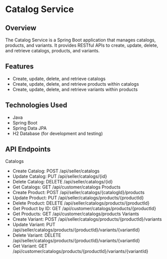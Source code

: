 # Catalog Service

## Overview
The Catalog Service is a Spring Boot application that manages catalogs, products, and variants. It provides RESTful APIs to create, update, delete, and retrieve catalogs, products, and variants.

## Features
- Create, update, delete, and retrieve catalogs
- Create, update, delete, and retrieve products within catalogs
- Create, update, delete, and retrieve variants within products

## Technologies Used
- Java
- Spring Boot
- Spring Data JPA
- H2 Database (for development and testing)

## API Endpoints
Catalogs
- Create Catalog: POST /api/seller/catalogs
- Update Catalog: PUT /api/seller/catalogs/{id}
- Delete Catalog: DELETE /api/seller/catalogs/{id}
- Get Catalogs: GET /api/customer/catalogs
Products
- Create Product: POST /api/seller/catalogs/{catalogId}/products
- Update Product: PUT /api/seller/catalogs/products/{productId}
- Delete Product: DELETE /api/seller/catalogs/products/{productId}
- Get Product by ID: GET /api/customer/catalogs/products/{productId}
- Get Products: GET /api/customer/catalogs/products
Variants
- Create Variant: POST /api/seller/catalogs/products/{productId}/variants
- Update Variant: PUT /api/seller/catalogs/products/{productId}/variants/{variantId}
- Delete Variant: DELETE /api/seller/catalogs/products/{productId}/variants/{variantId}
- Get Variant: GET /api/customer/catalogs/products/{productId}/variants/{variantId}

